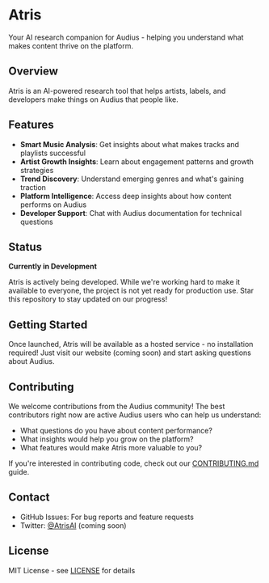 # Atris

Your AI research companion for Audius - helping you understand what makes content thrive on the platform.

## Overview

Atris is an AI-powered research tool that helps artists, labels, and developers make things on Audius that people like.

## Features

- **Smart Music Analysis**: Get insights about what makes tracks and playlists successful
- **Artist Growth Insights**: Learn about engagement patterns and growth strategies
- **Trend Discovery**: Understand emerging genres and what's gaining traction
- **Platform Intelligence**: Access deep insights about how content performs on Audius
- **Developer Support**: Chat with Audius documentation for technical questions

## Status

 **Currently in Development** 

Atris is actively being developed. While we're working hard to make it available to everyone, the project is not yet ready for production use. Star this repository to stay updated on our progress!

## Getting Started

Once launched, Atris will be available as a hosted service - no installation required! Just visit our website (coming soon) and start asking questions about Audius.

## Contributing

We welcome contributions from the Audius community! The best contributors right now are active Audius users who can help us understand:

- What questions do you have about content performance?
- What insights would help you grow on the platform?
- What features would make Atris more valuable to you?

If you're interested in contributing code, check out our [CONTRIBUTING.md](./CONTRIBUTING.md) guide.

## Contact

- GitHub Issues: For bug reports and feature requests
- Twitter: [@AtrisAI](https://twitter.com/AtrisAI) (coming soon)

## License

MIT License - see [LICENSE](./LICENSE) for details
